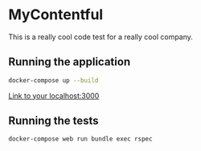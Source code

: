 # MyContentful

This is a really cool code test for a really cool company.
## Running the application

```sh
docker-compose up --build
```

[Link to your localhost:3000](http://localhost:3000)

## Running the tests

```sh
docker-compose web run bundle exec rspec
```